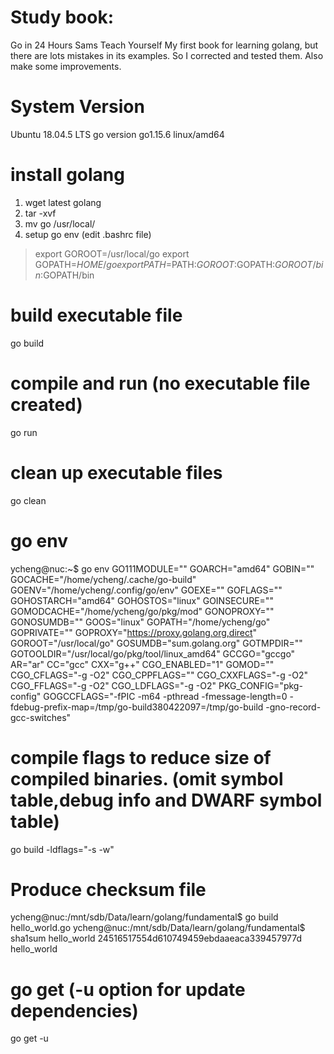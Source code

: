 # Study book:
Go in 24 Hours Sams Teach Yourself
My first book for learning golang, but there are lots mistakes in its examples.
So I corrected and tested them.
Also make some improvements.


# System Version
Ubuntu 18.04.5 LTS
go version go1.15.6 linux/amd64


# install golang
1. wget latest golang
2. tar -xvf <golang tar file>
3. mv go /usr/local/
4. setup go env (edit .bashrc file)
> export GOROOT=/usr/local/go
> export GOPATH=$HOME/go
> export PATH=$PATH:$GOROOT:$GOPATH:$GOROOT/bin:$GOPATH/bin


# build executable file
go build


# compile and run (no executable file created)
go run <source code file>


# clean up executable files
go clean


# go env
ycheng@nuc:~$ go env
GO111MODULE=""
GOARCH="amd64"
GOBIN=""
GOCACHE="/home/ycheng/.cache/go-build"
GOENV="/home/ycheng/.config/go/env"
GOEXE=""
GOFLAGS=""
GOHOSTARCH="amd64"
GOHOSTOS="linux"
GOINSECURE=""
GOMODCACHE="/home/ycheng/go/pkg/mod"
GONOPROXY=""
GONOSUMDB=""
GOOS="linux"
GOPATH="/home/ycheng/go"
GOPRIVATE=""
GOPROXY="https://proxy.golang.org,direct"
GOROOT="/usr/local/go"
GOSUMDB="sum.golang.org"
GOTMPDIR=""
GOTOOLDIR="/usr/local/go/pkg/tool/linux_amd64"
GCCGO="gccgo"
AR="ar"
CC="gcc"
CXX="g++"
CGO_ENABLED="1"
GOMOD=""
CGO_CFLAGS="-g -O2"
CGO_CPPFLAGS=""
CGO_CXXFLAGS="-g -O2"
CGO_FFLAGS="-g -O2"
CGO_LDFLAGS="-g -O2"
PKG_CONFIG="pkg-config"
GOGCCFLAGS="-fPIC -m64 -pthread -fmessage-length=0 -fdebug-prefix-map=/tmp/go-build380422097=/tmp/go-build -gno-record-gcc-switches"


# compile flags to reduce size of compiled binaries. (omit symbol table,debug info and DWARF symbol table)
go build -ldflags="-s -w" <go file>


# Produce checksum file
ycheng@nuc:/mnt/sdb/Data/learn/golang/fundamental$ go build hello_world.go
ycheng@nuc:/mnt/sdb/Data/learn/golang/fundamental$ sha1sum hello_world
24516517554d610749459ebdaaeaca339457977d  hello_world


# go get (-u option for update dependencies)
go get -u <package url>
